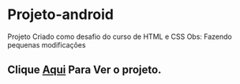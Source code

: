 # Projeto-android
Projeto Criado como desafio do curso de HTML e CSS
Obs: Fazendo pequenas modificações
<h2>Clique <a href="https://evertonroy.github.io/Projeto-android/"><strong>Aqui</strong></a> Para Ver o projeto.</h2>
